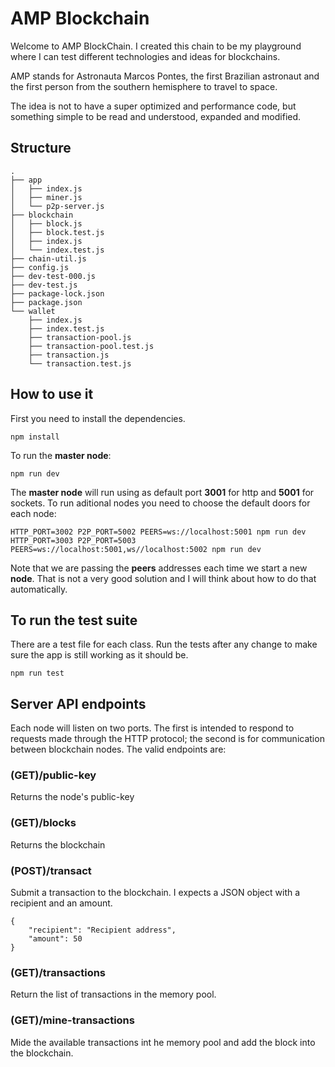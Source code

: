 # AMP Blockchain

Welcome to AMP BlockChain. I created this chain to be my playground where I can test different technologies and ideas for blockchains. 

AMP stands for Astronauta Marcos Pontes, the first Brazilian astronaut and the first person from the southern hemisphere to travel to space.

The idea is not to have a super optimized and performance code, but something simple to be read and understood, expanded and modified.

## Structure
```
.
├── app
│   ├── index.js
│   ├── miner.js
│   └── p2p-server.js
├── blockchain
│   ├── block.js
│   ├── block.test.js
│   ├── index.js
│   └── index.test.js
├── chain-util.js
├── config.js
├── dev-test-000.js
├── dev-test.js
├── package-lock.json
├── package.json
└── wallet
    ├── index.js
    ├── index.test.js
    ├── transaction-pool.js
    ├── transaction-pool.test.js
    ├── transaction.js
    └── transaction.test.js
```

## How to use it
First you need to install the dependencies.
```
npm install
```
To run the **master node**:
```
npm run dev
```
The **master node** will run using as default port **3001** for http and **5001** for sockets. To run aditional nodes you need to choose the default doors for each node:
```
HTTP_PORT=3002 P2P_PORT=5002 PEERS=ws://localhost:5001 npm run dev
HTTP_PORT=3003 P2P_PORT=5003 PEERS=ws://localhost:5001,ws//localhost:5002 npm run dev
```
Note that we are passing the **peers** addresses each time we start a new **node**. That is not a very good solution and I will think about how to do that automatically.

## To run the test suite
There are a test file for each class. Run the tests after any change to make sure the app is still working as it should be.
```
npm run test
```

## Server API endpoints
Each node will listen on two ports. The first is intended to respond to requests made through the HTTP protocol; the second is for communication between blockchain nodes. The valid endpoints are:

### (GET)/public-key
Returns the node's public-key

### (GET)/blocks 
Returns the blockchain

### (POST)/transact
Submit a transaction to the blockchain. I expects a JSON object with a recipient and an amount.
```
{
    "recipient": "Recipient address",
    "amount": 50
}
```

### (GET)/transactions
Return the list of transactions in the memory pool.

### (GET)/mine-transactions
Mide the available transactions int he memory pool and add the block into the blockchain.

